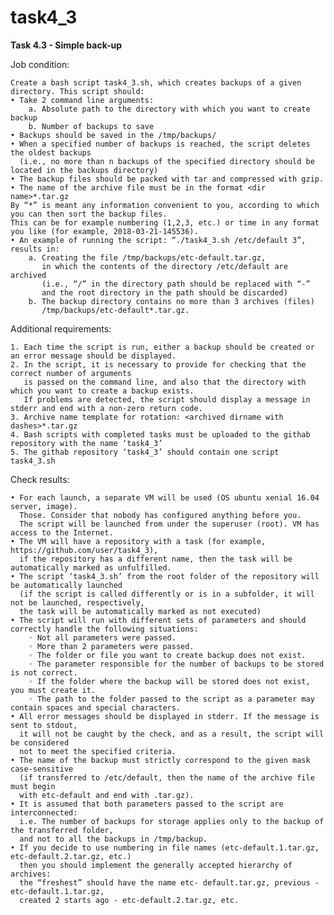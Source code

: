 # task4_3

**Task 4.3 - Simple back-up**

Job condition:

    Create a bash script task4_3.sh, which creates backups of a given directory. This script should:
    • Take 2 command line arguments:
        a. Absolute path to the directory with which you want to create backup
        b. Number of backups to save
    • Backups should be saved in the /tmp/backups/ 
    • When a specified number of backups is reached, the script deletes the oldest backups
      (i.e., no more than n backups of the specified directory should be located in the backups directory)
    • The backup files should be packed with tar and compressed with gzip.
    • The name of the archive file must be in the format <dir name>*.tar.gz
    By “*” is meant any information convenient to you, according to which you can then sort the backup files.
    This can be for example numbering (1,2,3, etc.) or time in any format you like (for example, 2018-03-21-145536).
    • An example of running the script: “./task4_3.sh /etc/default 3”, results in:
        a. Creating the file /tmp/backups/etc-default.tar.gz,
           in which the contents of the directory /etc/default are archived
           (i.e., “/” in the directory path should be replaced with “-”
           and the root directory in the path should be discarded)
        b. The backup directory contains no more than 3 archives (files)
           /tmp/backups/etc-default*.tar.gz.
        
Additional requirements:

    1. Each time the script is run, either a backup should be created or an error message should be displayed.
    2. In the script, it is necessary to provide for checking that the correct number of arguments
       is passed on the command line, and also that the directory with which you want to create a backup exists.
       If problems are detected, the script should display a message in stderr and end with a non-zero return code.
    3. Archive name template for rotation: <archived dirname with dashes>*.tar.gz
    4. Bash scripts with completed tasks must be uploaded to the githab repository with the name ‘task4_3’
    5. The githab repository ‘task4_3’ should contain one script task4_3.sh

Check results:

    • For each launch, a separate VM will be used (OS ubuntu xenial 16.04 server, image).
      Those. Consider that nobody has configured anything before you.
      The script will be launched from under the superuser (root). VM has access to the Internet.
    • The VM will have a repository with a task (for example, https://github.com/user/task4_3),
      if the repository has a different name, then the task will be automatically marked as unfulfilled.
    • The script ‘task4_3.sh’ from the root folder of the repository will be automatically launched
      (if the script is called differently or is in a subfolder, it will not be launched, respectively,
      the task will be automatically marked as not executed)
    • The script will run with different sets of parameters and should correctly handle the following situations:
        ◦ Not all parameters were passed.
        ◦ More than 2 parameters were passed.
        ◦ The folder or file you want to create backup does not exist.
        ◦ The parameter responsible for the number of backups to be stored is not correct.
        ◦ If the folder where the backup will be stored does not exist, you must create it.
        ◦ The path to the folder passed to the script as a parameter may contain spaces and special characters.
    • All error messages should be displayed in stderr. If the message is sent to stdout,
      it will not be caught by the check, and as a result, the script will be considered
      not to meet the specified criteria.
    • The name of the backup must strictly correspond to the given mask case-sensitive
      (if transferred to /etc/default, then the name of the archive file must begin
      with etc-default and end with .tar.gz).
    • It is assumed that both parameters passed to the script are interconnected:
      i.e. The number of backups for storage applies only to the backup of the transferred folder,
      and not to all the backups in /tmp/backup.
    • If you decide to use numbering in file names (etc-default.1.tar.gz, etc-default.2.tar.gz, etc.)
      then you should implement the generally accepted hierarchy of archives: 
      the “freshest” should have the name etc- default.tar.gz, previous - etc-default.1.tar.gz,
      created 2 starts ago - etc-default.2.tar.gz, etc.
